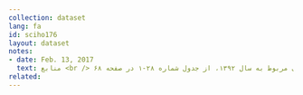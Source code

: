 ```yaml
---
collection: dataset
lang: fa
id: sciho176
layout: dataset
notes: 
- date: Feb. 13, 2017
  text: منابع <br /> داده‌های مربوط به سال ۱۳۹۲، از جدول شماره ۲۸-۱ در صفحه ۶۸، <a href='http&#58;//www.amar.org.ir/Portals/0/Files/fulltext/1392/n_ahdkhr_92.pdf'> نتايج آمارگير هزينه و درآمد خانوارهای روستایی سال ۱۳۹۲<a/>، استخراج شده است. <br /> داده‌های مربوط به سال ۱۳۹۱، از جدول شماره ۲۸-۱ در صفحه ۶۸، <a href='http&#58;//www.amar.org.ir/Portals/0/Files/fulltext/1391/n_hdr_91.pdf'> نتايج آمارگير هزينه و درآمد خانوارهای روستایی سال ۱۳۹۱<a/>، استخراج شده است. <br /> داده‌های مربوط به سال ۱۳۹۰، از جدول شماره ۲۸-۱ در صفحه ۶۶، <a href='http&#58;//www.amar.org.ir/Portals/0/Files/fulltext/1390/n_hdr_90.pdf'> نتايج آمارگير هزينه و درآمد خانوارهای روستایی سال ۱۳۹۰<a/>، استخراج شده است. <br /> داده‌های مربوط به سال ۱۳۸۹، از جدول شماره ۲۸-۱ در صفحه ۷۰، <a href='http&#58;//www.amar.org.ir/Portals/0/Files/abstract/1389/n_h_r89.pdf'> نتايج آمارگير هزينه و درآمد خانوارهای روستایی سال ۱۳۸۹<a/>، استخراج شده است. <br /> داده‌های مربوط به سال ۱۳۸۸، از جدول شماره ۲۸-۱ در صفحه ۷۰، <a href='http&#58;//www.amar.org.ir/Portals/0/Files/abstract/1388/n_h_sh88.pdf'> نتايج آمارگير هزينه و درآمد خانوارهای روستایی سال ۱۳۸۸ <a/>، استخراج شده است. <br /> داده‌های مربوط به سال ۱۳۸۷، از <a href='http&#58;//www.amar.sci.org.ir/Detail.aspx?Ln=F&no=264989&S=SS'> سایت رسمی مرکز آمار ایران <a/>، استخراج شده است. <br /> داده‌های مربوط به سال ۱۳۸۶، از <a href='http&#58;//www.amar.sci.org.ir/Detail.aspx?Ln=F&no=262506&S=SS'> سایت رسمی مرکز آمار ایران <a/>، استخراج شده است.
related:
---
```

